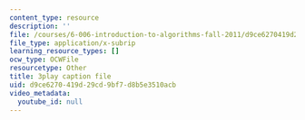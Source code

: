 ```yaml
---
content_type: resource
description: ''
file: /courses/6-006-introduction-to-algorithms-fall-2011/d9ce6270419d29cd9bf7d8b5e3510acb_a_otxyu0mSQ.srt
file_type: application/x-subrip
learning_resource_types: []
ocw_type: OCWFile
resourcetype: Other
title: 3play caption file
uid: d9ce6270-419d-29cd-9bf7-d8b5e3510acb
video_metadata:
  youtube_id: null
---
```

